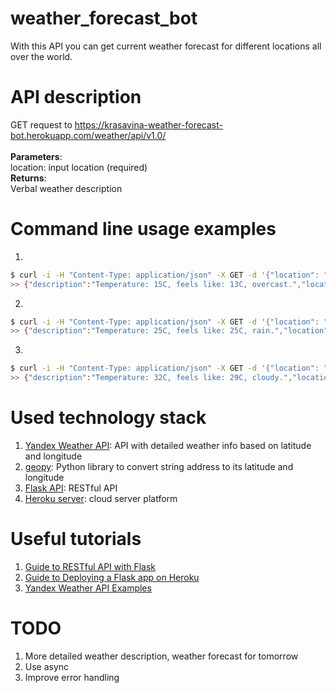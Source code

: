 # weather_forecast_bot

With this API you can get current weather forecast for different locations all over the world.

# API description

GET request to https://krasavina-weather-forecast-bot.herokuapp.com/weather/api/v1.0/
<br>
<br>
**Parameters**:
<br>
location: input location (required)
<br>
**Returns**:
<br>
Verbal weather description

# Command line usage examples

1.

```bash
$ curl -i -H "Content-Type: application/json" -X GET -d '{"location": "Red Square"}' https://krasavina-weather-forecast-bot.herokuapp.com/weather/api/v1.0/
>> {"description":"Temperature: 15C, feels like: 13C, overcast.","location":"Red Square"}
```

2.

```bash
$ curl -i -H "Content-Type: application/json" -X GET -d '{"location": "Natural History Museum, London"}' https://krasavina-weather-forecast-bot.herokuapp.com/weather/api/v1.0/
>> {"description":"Temperature: 25C, feels like: 25C, rain.","location":"Natural History Museum, London"}
```

3.

```bash
$ curl -i -H "Content-Type: application/json" -X GET -d '{"location": "Piazza del Colosseo, 1, Roma"}' https://krasavina-weather-forecast-bot.herokuapp.com/weather/api/v1.0/
>> {"description":"Temperature: 32C, feels like: 29C, cloudy.","location":"Piazza del Colosseo, 1, Roma"}
```

# Used technology stack

1. [Yandex Weather API](https://yandex.ru/dev/weather/): API with detailed weather info based on latitude and longitude
2. [geopy](https://geopy.readthedocs.io/en/stable/): Python library to convert string address to its latitude and longitude
3. [Flask API](https://flask.palletsprojects.com/en/1.1.x/): RESTful API
4. [Heroku server](https://www.heroku.com/): cloud server platform

# Useful tutorials

1. [Guide to RESTful API with Flask](https://blog.miguelgrinberg.com/post/designing-a-restful-api-with-python-and-flask)
2. [Guide to Deploying a Flask app on Heroku](https://kaushalvivek.github.io/2020-3-30-heroku-flask/)
3. [Yandex Weather API Examples](https://sprut.ai/client/blog/1165)

# TODO

1. More detailed weather description, weather forecast for tomorrow
2. Use async
3. Improve error handling
